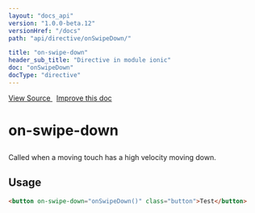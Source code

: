 ```yaml
---
layout: "docs_api"
version: "1.0.0-beta.12"
versionHref: "/docs"
path: "api/directive/onSwipeDown/"

title: "on-swipe-down"
header_sub_title: "Directive in module ionic"
doc: "onSwipeDown"
docType: "directive"
---
```


<div class="improve-docs">
  <a href='http://github.com/driftyco/ionic/tree/master/js/angular/directive/gesture.js#L204'>
    View Source
  </a>
  &nbsp;
  <a href='http://github.com/driftyco/ionic/edit/master/js/angular/directive/gesture.js#L204'>
    Improve this doc
  </a>
</div>




<h1 class="api-title">

  on-swipe-down



</h1>





Called when a moving touch has a high velocity moving down.








  
<h2 id="usage">Usage</h2>
  
```html
<button on-swipe-down="onSwipeDown()" class="button">Test</button>
```
  
  

  





